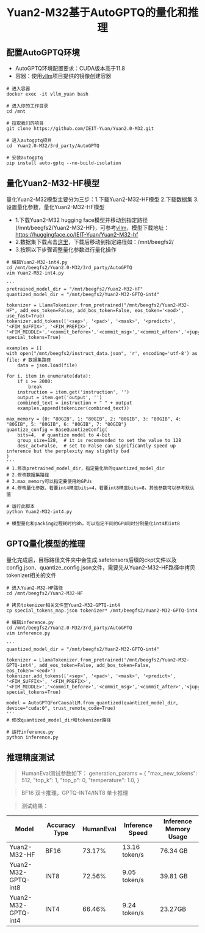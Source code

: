 <h1 align="center">Yuan2-M32基于AutoGPTQ的量化和推理</h1>



## 配置AutoGPTQ环境
- AutoGPTQ环境配置要求：CUDA版本高于11.8
- 容器：使用[vllm](https://github.com/IEI-mjx/Yuan2.0-M32/blob/main/vllm/README_Yuan_vllm.md)项目提供的镜像创建容器
```shell
# 进入容器
docker exec -it vllm_yuan bash

# 进入你的工作目录
cd /mnt

# 拉取我们的项目
git clone https://github.com/IEIT-Yuan/Yuan2.0-M32.git

# 进入autogptq项目
cd  Yuan2.0-M32/3rd_party/AutoGPTQ

# 安装autogptq
pip install auto-gptq --no-build-isolation
```

## 量化Yuan2-M32-HF模型

量化Yuan2-M32模型主要分为三步：1.下载Yuan2-M32-HF模型 2.下载数据集 3.设置量化参数，量化Yuan2-M32-HF模型
- 1.下载Yuan2-M32 hugging face模型并移动到指定路径(/mnt/beegfs2/Yuan2-M32-HF)，可参考[vllm](https://github.com/IEI-mjx/Yuan2.0-M32/blob/main/vllm/README_Yuan_vllm.md)，模型下载地址：https://huggingface.co/IEIT-Yuan/Yuan2-M32-hf
- 2.数据集下载点击[这里](https://huggingface.co/datasets/hakurei/open-instruct-v1)，下载后移动到指定路径如：/mnt/beegfs2/
- 3.按照以下步骤调整量化参数进行量化操作
```shell
# 编辑Yuan2-M32-int4.py
cd /mnt/beegfs2/Yuan2.0-M32/3rd_party/AutoGPTQ
vim Yuan2-M32-int4.py

'''
pretrained_model_dir = "/mnt/beegfs2/Yuan2-M32-HF"
quantized_model_dir = "/mnt/beegfs2/Yuan2-M32-GPTQ-int4"

tokenizer = LlamaTokenizer.from_pretrained("/mnt/beegfs2/Yuan2-M32-HF", add_eos_token=False, add_bos_token=False, eos_token='<eod>', use_fast=True)
tokenizer.add_tokens(['<sep>', '<pad>', '<mask>', '<predict>', '<FIM_SUFFIX>', '<FIM_PREFIX>', '<FIM_MIDDLE>','<commit_before>','<commit_msg>','<commit_after>','<jupyter_start>','<jupyter_text>','<jupyter_code>','<jupyter_output>','<empty_output>'], special_tokens=True)

examples = []
with open("/mnt/beegfs2/instruct_data.json", 'r', encoding='utf-8') as file: # 数据集路径
    data = json.load(file)

for i, item in enumerate(data):
    if i >= 2000:
        break
    instruction = item.get('instruction', '')
    output = item.get('output', '')
    combined_text = instruction + " " + output
    examples.append(tokenizer(combined_text))

max_memory = {0: "80GIB", 1: "80GIB", 2: "80GIB", 3: "80GIB", 4: "80GIB", 5: "80GIB", 6: "80GIB", 7: "80GIB"}
quantize_config = BaseQuantizeConfig(
    bits=4,  # quantize model to 4-bit
    group_size=128,  # it is recommended to set the value to 128
    desc_act=False,  # set to False can significantly speed up inference but the perplexity may slightly bad
)
'''
# 1.修改pretrained_model_dir，指定量化后的quantized_model_dir
# 2.修改数据集路径
# 3.max_memory可以指定要使用的GPUs
# 4.修改量化参数，若要int4精度bits=4，若要int8精度bits=8，其他参数可以参考默认值

# 运行此脚本
python Yuan2-M32-int4.py

# 模型量化和packing过程耗时约8h，可以指定不同的GPU同时分别量化int4和int8
```


## GPTQ量化模型的推理
量化完成后，目标路径文件夹中会生成.safetensors后缀的ckpt文件以及config.json、quantize_config.json文件，需要先从Yuan2-M32-HF路径中拷贝tokenizer相关的文件
```shell
# 进入Yuan2-M32-HF路径
cd /mnt/beegfs2/Yuan2-M32-HF

# 拷贝tokenizer相关文件至Yuan2-M32-GPTQ-int4
cp special_tokens_map.json tokenizer* /mnt/beegfs2/Yuan2-M32-GPTQ-int4

# 编辑inference.py
cd /mnt/beegfs2/Yuan2.0-M32/3rd_party/AutoGPTQ
vim inference.py

'''
quantized_model_dir = "/mnt/beegfs2/Yuan2-M32-GPTQ-int4"

tokenizer = LlamaTokenizer.from_pretrained('/mnt/beegfs2/Yuan2-M32-GPTQ-int4', add_eos_token=False, add_bos_token=False, eos_token='<eod>')
tokenizer.add_tokens(['<sep>', '<pad>', '<mask>', '<predict>', '<FIM_SUFFIX>', '<FIM_PREFIX>', '<FIM_MIDDLE>','<commit_before>','<commit_msg>','<commit_after>','<jupyter_start>','<jupyter_text>','<jupyter_code>','<jupyter_output>','<empty_output>'], special_tokens=True)

model = AutoGPTQForCausalLM.from_quantized(quantized_model_dir, device="cuda:0", trust_remote_code=True)
'''
# 修改quantized_model_dir和tokenizer路径

# 运行inference.py
python inference.py
```

## 推理精度测试
> HumanEval测试参数如下：
> generation_params = {
        "max_new_tokens": 512,
        "top_k": 1,
        "top_p": 0,
        "temperature": 1.0,
}

> BF16 双卡推理，GPTQ-INT4/INT8 单卡推理

> 测试结果：

| Model               | Accuracy Type |  HumanEval | Inference Speed |  Inference Memory Usage |
|---------------------|---------------|------------|-----------------|-------------------------|
| Yuan2-M32-HF        | BF16          |  73.17%    | 13.16 token/s   |76.34 GB                 |
| Yuan2-M32-GPTQ-int8 | INT8          |  72.56%    |  9.05 token/s   |39.81 GB                 |
| Yuan2-M32-GPTQ-int4 | INT4          |  66.46%    |  9.24 token/s   |23.27GB                  |



